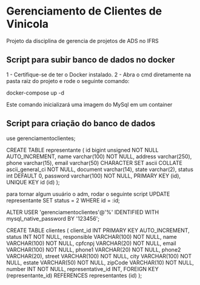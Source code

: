 # Gerenciamento de Clientes de Vinicola

Projeto da disciplina de gerencia de projetos de ADS no IFRS

## Script para subir banco de dados no docker

1 - Certifique-se de ter o Docker instalado.
2 - Abra o cmd diretamente na pasta raiz do projeto e rode o seguinte comando:

docker-compose up -d

Este comando inicializará uma imagem do MySql em um container

## Script para criação do banco de dados

use gerenciamentoclientes;

CREATE TABLE representante (
id bigint unsigned NOT NULL AUTO_INCREMENT,
name varchar(100) NOT NULL,
address varchar(250),
phone varchar(15),
email varchar(50) CHARACTER SET ascii COLLATE ascii_general_ci NOT NULL,
document varchar(14),
state varchar(2),
status int DEFAULT 0,
password varchar(100) NOT NULL,
PRIMARY KEY (id),
UNIQUE KEY id (id)
);

para tornar algum usuário o adm, rodar o seguinte script
UPDATE representante SET status = 2 WHERE id = :id;


ALTER USER 'gerenciamentoclientes'@'%' IDENTIFIED WITH mysql_native_password BY '123456';

CREATE TABLE clientes (
  client_id INT PRIMARY KEY AUTO_INCREMENT,
  status INT NOT NULL,
  responsible VARCHAR(100) NOT NULL,
  name VARCHAR(100) NOT NULL,
  cpfcnpj VARCHAR(20) NOT NULL,
  email VARCHAR(100) NOT NULL,
  phone1 VARCHAR(20) NOT NULL,
  phone2 VARCHAR(20),
  street VARCHAR(100) NOT NULL,
  city VARCHAR(100) NOT NULL,
  estate VARCHAR(50) NOT NULL,
  zipCode VARCHAR(10) NOT NULL,
  number INT NOT NULL,
  representative_id INT,
  FOREIGN KEY (representante_id) REFERENCES representantes (id)
);
